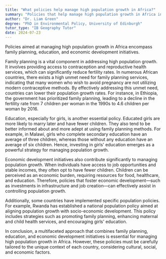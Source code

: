 ```yaml
---
title: "What policies help manage high population growth in Africa?"
summary: "Policies that help manage high population growth in Africa include family planning, education, and economic development initiatives."
author: "Dr. Liam Green"
degree: "PhD in Environmental Policy, University of Edinburgh"
tutor_type: "IB Geography Tutor"
date: 2024-07-23
---
```


Policies aimed at managing high population growth in Africa encompass family planning, education, and economic development initiatives.

Family planning is a vital component in addressing high population growth. It involves providing access to contraception and reproductive health services, which can significantly reduce fertility rates. In numerous African countries, there exists a high unmet need for family planning services, indicating that many women who wish to avoid pregnancy are not utilizing modern contraceptive methods. By effectively addressing this unmet need, countries can lower their population growth rates. For instance, in Ethiopia, the government has prioritized family planning, leading to a decline in the fertility rate from $7$ children per woman in the 1990s to $4.6$ children per woman by 2016.

Education, especially for girls, is another essential policy. Educated girls are more likely to marry later and have fewer children. They also tend to be better informed about and more adept at using family planning methods. For example, in Malawi, girls who complete secondary education have an average of three children, whereas those without any education have an average of six children. Hence, investing in girls' education emerges as a powerful strategy for managing population growth.

Economic development initiatives also contribute significantly to managing population growth. When individuals have access to job opportunities and stable incomes, they often opt to have fewer children. Children can be perceived as an economic burden, requiring resources for food, healthcare, and education. Therefore, policies that foster economic development—such as investments in infrastructure and job creation—can effectively assist in controlling population growth.

Additionally, some countries have implemented specific population policies. For example, Rwanda has established a national population policy aimed at aligning population growth with socio-economic development. This policy includes strategies such as promoting family planning, enhancing maternal and child health services, and encouraging girls' education.

In conclusion, a multifaceted approach that combines family planning, education, and economic development initiatives is essential for managing high population growth in Africa. However, these policies must be carefully tailored to the unique context of each country, considering cultural, social, and economic factors.
    